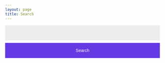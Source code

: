 ```yaml
---
layout: page
title: Search
---
```


<style>
	#search-container {
	    max-width: 100%;
			margin-top: 1em;
	}

	input[type=text] {
		font-size: normal;
    outline: none;
    padding: 1rem;
		background: rgb(236, 237, 238);
    width: 100%;
		height: 50px;
		font-family: inherit;
		font-size: 100%;
		border: none;
		border-radius: 0;
		-webkit-appearance: none;
		-moz-appearance: none;
		appearance: none;
	}

	input[type=submit] {
	  width: 100%;
		height: 50px;
	  background-color: #6639E4;
	  color: #fff;
		font-size: 1em;
	  padding: 14px 20px;
	  margin: 8px 0;
	  border: none;
		border-radius: 0;
	  cursor: pointer;
		-webkit-appearance: none;
		-moz-appearance: none;
		appearance: none;		
	}

	input[type=submit]:hover,
	input[type=submit]:focus {
	  background-color: #282454;
	}

	#search-results {
		margin: 2rem 0;
		padding-left: 0;
	}

	#search-results li {
		list-style: none;
	}
	a {
		transition: all 0.25s;
	}
	.hidden {
		display: none;
	}
</style>

<!-- Html Elements for Search -->
<div id="search-container">
<form action="/search.html" method="get">
  <label for="search-box" class="hidden">Search</label>
  <input type="text" id="search-box" name="query">
  <input type="submit" value="Search">
</form>

<ul id="search-results"></ul>

</div>

<script>
  window.store = {
    {% for post in site.posts %}
      "{{ post.url | slugify }}": {
        "title": "{{ post.title | xml_escape }}",
        "author": "{{ post.author | xml_escape }}",
        "category": "{{ post.category | xml_escape }}",
        "content": {{ post.content | strip_html | strip_newlines | jsonify }},
        "url": "{{ post.url | xml_escape }}"
      }
      {% unless forloop.last %},{% endunless %}
    {% endfor %}
  };
</script>
<script src="/assets/js/lunr.min.js" type="text/javascript"></script>
<script src="/assets/js/search.js" type="text/javascript"></script>
